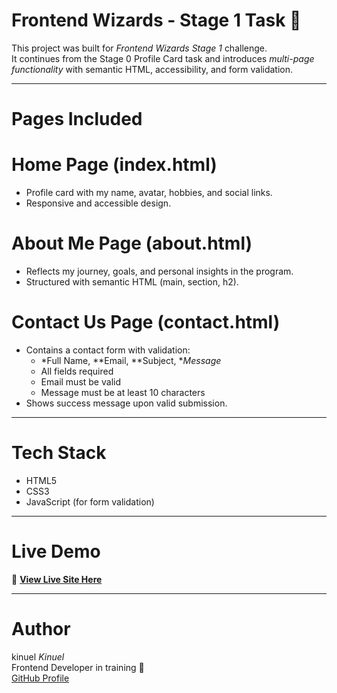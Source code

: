 # Frontend Wizards - Stage 1 Task 🚀

This project was built for *Frontend Wizards Stage 1* challenge.  
It continues from the Stage 0 Profile Card task and introduces *multi-page functionality* with semantic HTML, accessibility, and form validation.

---

# Pages Included

# Home Page (index.html)
- Profile card with my name, avatar, hobbies, and social links.
- Responsive and accessible design.

# About Me Page (about.html)
- Reflects my journey, goals, and personal insights in the program.
- Structured with semantic HTML (main, section, h2).

# Contact Us Page (contact.html)
- Contains a contact form with validation:
  - *Full Name, **Email, **Subject, **Message*
  - All fields required
  - Email must be valid
  - Message must be at least 10 characters
- Shows success message upon valid submission.

---

# Tech Stack
- HTML5  
- CSS3  
- JavaScript (for form validation)

---

# Live Demo
🔗 **[View Live Site Here](https://kinuel.github.io/frontend-wizards-profile-card/)**

---

# Author
kinuel
*Kinuel*  
Frontend Developer in training 🚀  
[GitHub Profile](https://github.com/kinuel)
